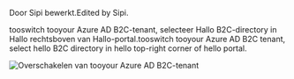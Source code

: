 <span data-ttu-id="13362-101">Door Sipi bewerkt.</span><span class="sxs-lookup"><span data-stu-id="13362-101">Edited by Sipi.</span></span>

<span data-ttu-id="13362-102">tooswitch tooyour Azure AD B2C-tenant, selecteer Hallo B2C-directory in Hallo rechtsboven van Hallo-portal.</span><span class="sxs-lookup"><span data-stu-id="13362-102">tooswitch tooyour Azure AD B2C tenant, select hello B2C directory in hello top-right corner of hello portal.</span></span>

![Overschakelen van tooyour Azure AD B2C-tenant](./media/active-directory-b2c-switch-b2c-tenant/switch-to-b2c-tenant.png)
